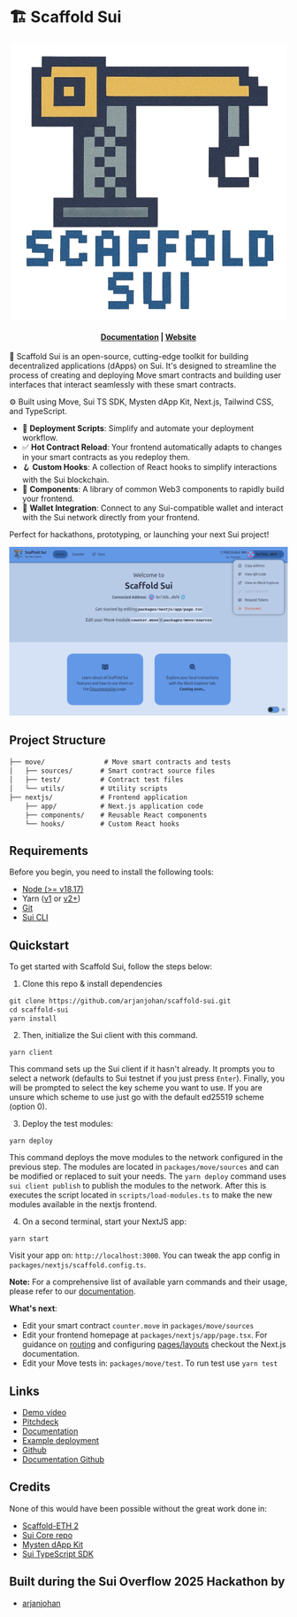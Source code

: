 # 🏗 Scaffold Sui

<div align="center">

![logo](/assets/logo.png)
<h4 align="center">
  <a href="TODO">Documentation</a> |
  <a href="TODO">Website</a>
</h4>
</div>

🧪 Scaffold Sui is an open-source, cutting-edge toolkit for building decentralized applications (dApps) on Sui. It's designed to streamline the process of creating and deploying Move smart contracts and building user interfaces that interact seamlessly with these smart contracts.

⚙️ Built using Move, Sui TS SDK, Mysten dApp Kit, Next.js, Tailwind CSS, and TypeScript.

* 🛫 **Deployment Scripts**: Simplify and automate your deployment workflow.
* ✅ **Hot Contract Reload**: Your frontend automatically adapts to changes in your smart contracts as you redeploy them.
* 🪝 **Custom Hooks**: A collection of React hooks to simplify interactions with the Sui blockchain.
* 🧱 **Components**: A library of common Web3 components to rapidly build your frontend.
* 🔐 **Wallet Integration**: Connect to any Sui-compatible wallet and interact with the Sui network directly from your frontend.

Perfect for hackathons, prototyping, or launching your next Sui project!

![Landing page](assets/landing-page.png)

## Project Structure
```packages/
├── move/               # Move smart contracts and tests
│   ├── sources/       # Smart contract source files
│   ├── test/          # Contract test files
│   └── utils/         # Utility scripts
├── nextjs/            # Frontend application
    ├── app/           # Next.js application code
    ├── components/    # Reusable React components
    └── hooks/         # Custom React hooks
```


## Requirements

Before you begin, you need to install the following tools:

- [Node (>= v18.17)](https://nodejs.org/en/download/)
- Yarn ([v1](https://classic.yarnpkg.com/en/docs/install/) or [v2+](https://yarnpkg.com/getting-started/install))
- [Git](https://git-scm.com/downloads)
- [Sui CLI](https://docs.sui.io/guides/developer/getting-started/sui-install)

## Quickstart

To get started with Scaffold Sui, follow the steps below:

1. Clone this repo & install dependencies

```
git clone https://github.com/arjanjohan/scaffold-sui.git
cd scaffold-sui
yarn install
```

2. Then, initialize the Sui client with this command.

```
yarn client
```

This command sets up the Sui client if it hasn't already. It prompts you to select a network (defaults to Sui testnet if you just press `Enter`). Finally, you will be prompted to select the key scheme you want to use. If you are unsure which scheme to use just go with the default ed25519 scheme (option 0).

3. Deploy the test modules:

```
yarn deploy
```

This command deploys the move modules to the network configured in the previous step. The modules are located in `packages/move/sources` and can be modified or replaced to suit your needs. The `yarn deploy` command uses `sui client publish` to publish the modules to the network. After this is executes the script located in `scripts/load-modules.ts` to make the new modules available in the nextjs frontend.

4. On a second terminal, start your NextJS app:

```
yarn start
```

Visit your app on: `http://localhost:3000`. You can tweak the app config in `packages/nextjs/scaffold.config.ts`.

**Note:** For a comprehensive list of available yarn commands and their usage, please refer to our [documentation](TODO).

**What's next**:

- Edit your smart contract `counter.move` in `packages/move/sources`
- Edit your frontend homepage at `packages/nextjs/app/page.tsx`. For guidance on [routing](https://nextjs.org/docs/app/building-your-application/routing/defining-routes) and configuring [pages/layouts](https://nextjs.org/docs/app/building-your-application/routing/pages-and-layouts) checkout the Next.js documentation.
- Edit your Move tests in: `packages/move/test`. To run test use `yarn test`

## Links

- [Demo video]()
- [Pitchdeck]()
- [Documentation]()
- [Example deployment]()
- [Github](https://github.com/arjanjohan/scaffold-sui)
- [Documentation Github](https://github.com/arjanjohan/scaffold-sui-docs)

## Credits

None of this would have been possible without the great work done in:
- [Scaffold-ETH 2](https://github.com/scaffold-eth/scaffold-eth-2)
- [Sui Core repo](https://github.com/MystenLabs/sui)
- [Mysten dApp Kit](https://sdk.mystenlabs.com/dapp-kit)
- [Sui TypeScript SDK](https://github.com/MystenLabs/ts-sdks)

## Built during the Sui Overflow 2025 Hackathon by

- [arjanjohan](https://x.com/arjanjohan/)
